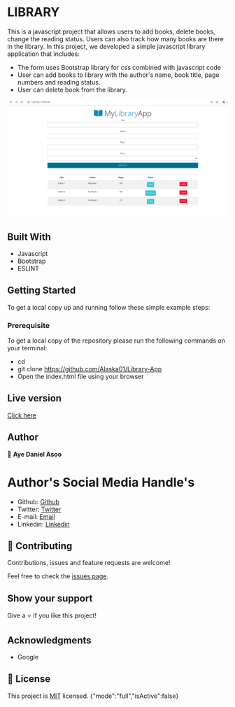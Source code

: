 # LIBRARY

This is a javascript project that allows users to add books, delete books, change the reading status. Users can also track how many books are there in the library.
In this project, we developed a simple javascript library application that includes:

- The form uses Bootstrap library for css combined with javascript code
- User can add books to library with the author's name, book title, page numbers and reading status.
- User can delete book from the library.

![screenshot](asset/images/screenshot.png)

## Built With

- Javascript
- Bootstrap
- ESLINT

## Getting Started

To get a local copy up and running follow these simple example steps:

### Prerequisite

To get a local copy of the repository please run the following commands on your terminal:

- cd <folder>
- git clone <a href="https://github.com/Alaska01/Library-App">https://github.com/Alaska01/Library-App</a>
- Open the index.html file using your browser

## Live version

<a href="https://aye-library-app.netlify.app/">Click here</a>

## Author

👤 **Aye Daniel Asoo**

# Author's Social Media Handle's

- Github: [Github](https://github.com/Alaska01)
- Twitter: [Twitter](https://twitter.com/AyeAsoo)
- E-mail: <a href="mailto:aadaniel108@gmail.com?subject=Hello Daniel!">Email</a>
- Linkedin: [Linkedin](https://www.linkedin.com/in/daniel-asoo-aye/)

## 🤝 Contributing

Contributions, issues and feature requests are welcome!

Feel free to check the [issues page](https://github.com/Godswilly/library/issues).

## Show your support

Give a ⭐️ if you like this project!

## Acknowledgments

- Google

## 📝 License

This project is [MIT](lic.url) licensed.
{"mode":"full","isActive":false}
